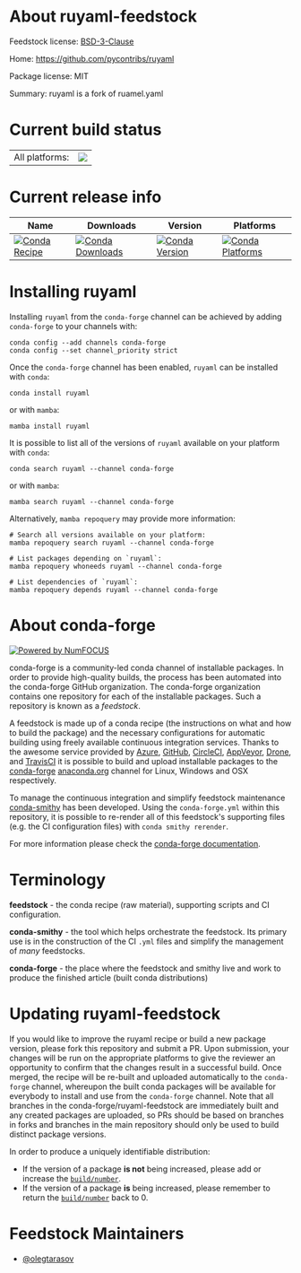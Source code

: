 About ruyaml-feedstock
======================

Feedstock license: [BSD-3-Clause](https://github.com/conda-forge/ruyaml-feedstock/blob/main/LICENSE.txt)

Home: https://github.com/pycontribs/ruyaml

Package license: MIT

Summary: ruyaml is a fork of ruamel.yaml

Current build status
====================


<table><tr><td>All platforms:</td>
    <td>
      <a href="https://dev.azure.com/conda-forge/feedstock-builds/_build/latest?definitionId=16276&branchName=main">
        <img src="https://dev.azure.com/conda-forge/feedstock-builds/_apis/build/status/ruyaml-feedstock?branchName=main">
      </a>
    </td>
  </tr>
</table>

Current release info
====================

| Name | Downloads | Version | Platforms |
| --- | --- | --- | --- |
| [![Conda Recipe](https://img.shields.io/badge/recipe-ruyaml-green.svg)](https://anaconda.org/conda-forge/ruyaml) | [![Conda Downloads](https://img.shields.io/conda/dn/conda-forge/ruyaml.svg)](https://anaconda.org/conda-forge/ruyaml) | [![Conda Version](https://img.shields.io/conda/vn/conda-forge/ruyaml.svg)](https://anaconda.org/conda-forge/ruyaml) | [![Conda Platforms](https://img.shields.io/conda/pn/conda-forge/ruyaml.svg)](https://anaconda.org/conda-forge/ruyaml) |

Installing ruyaml
=================

Installing `ruyaml` from the `conda-forge` channel can be achieved by adding `conda-forge` to your channels with:

```
conda config --add channels conda-forge
conda config --set channel_priority strict
```

Once the `conda-forge` channel has been enabled, `ruyaml` can be installed with `conda`:

```
conda install ruyaml
```

or with `mamba`:

```
mamba install ruyaml
```

It is possible to list all of the versions of `ruyaml` available on your platform with `conda`:

```
conda search ruyaml --channel conda-forge
```

or with `mamba`:

```
mamba search ruyaml --channel conda-forge
```

Alternatively, `mamba repoquery` may provide more information:

```
# Search all versions available on your platform:
mamba repoquery search ruyaml --channel conda-forge

# List packages depending on `ruyaml`:
mamba repoquery whoneeds ruyaml --channel conda-forge

# List dependencies of `ruyaml`:
mamba repoquery depends ruyaml --channel conda-forge
```


About conda-forge
=================

[![Powered by
NumFOCUS](https://img.shields.io/badge/powered%20by-NumFOCUS-orange.svg?style=flat&colorA=E1523D&colorB=007D8A)](https://numfocus.org)

conda-forge is a community-led conda channel of installable packages.
In order to provide high-quality builds, the process has been automated into the
conda-forge GitHub organization. The conda-forge organization contains one repository
for each of the installable packages. Such a repository is known as a *feedstock*.

A feedstock is made up of a conda recipe (the instructions on what and how to build
the package) and the necessary configurations for automatic building using freely
available continuous integration services. Thanks to the awesome service provided by
[Azure](https://azure.microsoft.com/en-us/services/devops/), [GitHub](https://github.com/),
[CircleCI](https://circleci.com/), [AppVeyor](https://www.appveyor.com/),
[Drone](https://cloud.drone.io/welcome), and [TravisCI](https://travis-ci.com/)
it is possible to build and upload installable packages to the
[conda-forge](https://anaconda.org/conda-forge) [anaconda.org](https://anaconda.org/)
channel for Linux, Windows and OSX respectively.

To manage the continuous integration and simplify feedstock maintenance
[conda-smithy](https://github.com/conda-forge/conda-smithy) has been developed.
Using the ``conda-forge.yml`` within this repository, it is possible to re-render all of
this feedstock's supporting files (e.g. the CI configuration files) with ``conda smithy rerender``.

For more information please check the [conda-forge documentation](https://conda-forge.org/docs/).

Terminology
===========

**feedstock** - the conda recipe (raw material), supporting scripts and CI configuration.

**conda-smithy** - the tool which helps orchestrate the feedstock.
                   Its primary use is in the construction of the CI ``.yml`` files
                   and simplify the management of *many* feedstocks.

**conda-forge** - the place where the feedstock and smithy live and work to
                  produce the finished article (built conda distributions)


Updating ruyaml-feedstock
=========================

If you would like to improve the ruyaml recipe or build a new
package version, please fork this repository and submit a PR. Upon submission,
your changes will be run on the appropriate platforms to give the reviewer an
opportunity to confirm that the changes result in a successful build. Once
merged, the recipe will be re-built and uploaded automatically to the
`conda-forge` channel, whereupon the built conda packages will be available for
everybody to install and use from the `conda-forge` channel.
Note that all branches in the conda-forge/ruyaml-feedstock are
immediately built and any created packages are uploaded, so PRs should be based
on branches in forks and branches in the main repository should only be used to
build distinct package versions.

In order to produce a uniquely identifiable distribution:
 * If the version of a package **is not** being increased, please add or increase
   the [``build/number``](https://docs.conda.io/projects/conda-build/en/latest/resources/define-metadata.html#build-number-and-string).
 * If the version of a package **is** being increased, please remember to return
   the [``build/number``](https://docs.conda.io/projects/conda-build/en/latest/resources/define-metadata.html#build-number-and-string)
   back to 0.

Feedstock Maintainers
=====================

* [@olegtarasov](https://github.com/olegtarasov/)

